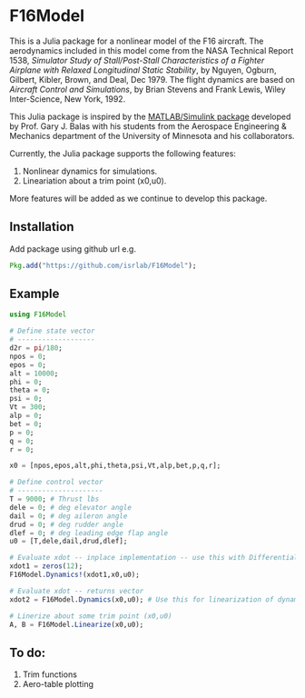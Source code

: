 # F16Model

This is a Julia package for a nonlinear model of the F16 aircraft. The aerodynamics included in this model come from the NASA Technical Report 1538, *Simulator Study of Stall/Post-Stall Characteristics of a Fighter Airplane with Relaxed Longitudinal Static Stability*, by Nguyen, Ogburn, Gilbert, Kibler, Brown, and Deal, Dec 1979. The flight dynamics are based on *Aircraft Control and Simulations*, by Brian Stevens and Frank Lewis, Wiley Inter-Science, New York, 1992. 

This Julia package is inspired by the [MATLAB/Simulink package](https://dept.aem.umn.edu/~balas/darpa_sec/SEC.Software.html) developed by Prof. Gary J. Balas with his students from the Aerospace Engineering & Mechanics department of the University of Minnesota and his collaborators. 

Currently, the Julia package supports the following features:

1. Nonlinear dynamics for simulations.
2. Lineariation about a trim point (x0,u0).

More features will be added as we continue to develop this package.

## Installation
Add package using github url e.g.

``` julia
Pkg.add("https://github.com/isrlab/F16Model");
```

## Example

``` julia
using F16Model

# Define state vector
# -------------------
d2r = pi/180;
npos = 0;
epos = 0;
alt = 10000;
phi = 0;
theta = 0;
psi = 0;
Vt = 300;
alp = 0;
bet = 0;
p = 0;
q = 0;
r = 0;

x0 = [npos,epos,alt,phi,theta,psi,Vt,alp,bet,p,q,r];

# Define control vector
# ---------------------
T = 9000; # Thrust lbs
dele = 0; # deg elevator angle
dail = 0; # deg aileron angle
drud = 0; # deg rudder angle
dlef = 0; # deg leading edge flap angle
u0 = [T,dele,dail,drud,dlef];

# Evaluate xdot -- inplace implementation -- use this with DifferentialEquations package.
xdot1 = zeros(12);
F16Model.Dynamics!(xdot1,x0,u0);

# Evaluate xdot -- returns vector
xdot2 = F16Model.Dynamics(x0,u0); # Use this for linearization of dynamics, etc.

# Linerize about some trim point (x0,u0)
A, B = F16Model.Linearize(x0,u0);
```

## To do:
1. Trim functions
2. Aero-table plotting

